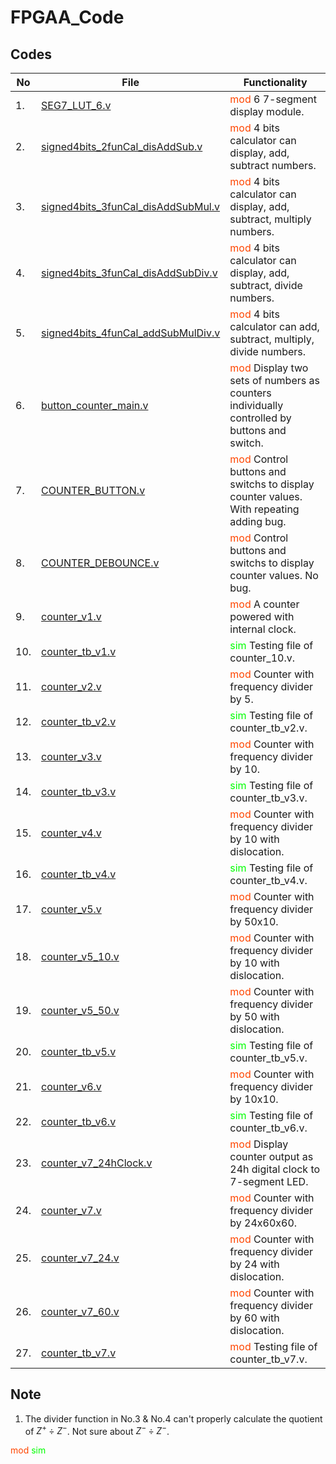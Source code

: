 # FPGAA_Code
 
## Codes

| No  | File                                                                                                                                  | Functionality                                                                                |
| --- | ------------------------------------------------------------------------------------------------------------------------------------- | -------------------------------------------------------------------------------------------- |
| 1.  | [SEG7_LUT_6.v](https://github.com/belongtothenight/FPGAA_Code/blob/main/src/SEG7_LUT_6.v)                                             | <span style="color:OrangeRed">mod</span> 6 7-segment display module.                                                            |
| 2.  | [signed4bits_2funCal_disAddSub.v](https://github.com/belongtothenight/FPGAA_Code/blob/main/src/signed4bits_2funCal_disAddSub.v)       | <span style="color:OrangeRed">mod</span> 4 bits calculator can display, add, subtract numbers.                                  |
| 3.  | [signed4bits_3funCal_disAddSubMul.v](https://github.com/belongtothenight/FPGAA_Code/blob/main/src/signed4bits_3funCal_disAddSubMul.v) | <span style="color:OrangeRed">mod</span> 4 bits calculator can display, add, subtract, multiply numbers.                        |
| 4.  | [signed4bits_3funCal_disAddSubDiv.v](https://github.com/belongtothenight/FPGAA_Code/blob/main/src/signed4bits_3funCal_disAddSubDiv.v) | <span style="color:OrangeRed">mod</span> 4 bits calculator can display, add, subtract, divide numbers.                          |
| 5.  | [signed4bits_4funCal_addSubMulDiv.v](https://github.com/belongtothenight/FPGAA_Code/blob/main/src/signed4bits_4funCal_addSubMulDiv.v) | <span style="color:OrangeRed">mod</span> 4 bits calculator can add, subtract, multiply, divide numbers.                         |
| 6.  | [button_counter_main.v](https://github.com/belongtothenight/FPGAA_Code/blob/main/src/button_counter_main.v)                           | <span style="color:OrangeRed">mod</span> Display two sets of numbers as counters individually controlled by buttons and switch. |
| 7.  | [COUNTER_BUTTON.v](https://github.com/belongtothenight/FPGAA_Code/blob/main/src/COUNTER_BUTTON.v)                                     | <span style="color:OrangeRed">mod</span> Control buttons and switchs to display counter values. With repeating adding bug.      |
| 8.  | [COUNTER_DEBOUNCE.v](https://github.com/belongtothenight/FPGAA_Code/blob/main/src/COUNTER_DEBOUNCE.v)                                 | <span style="color:OrangeRed">mod</span> Control buttons and switchs to display counter values. No bug.                         |
| 9.  | [counter_v1.v](https://github.com/belongtothenight/FPGAA_Code/blob/main/src/counter_v1.v)                                             | <span style="color:OrangeRed">mod</span> A counter powered with internal clock.                                                 |
| 10. | [counter_tb_v1.v](https://github.com/belongtothenight/FPGAA_Code/blob/main/src/counter_tb_v1.v)                                       | <span style="color:Lime">sim</span> Testing file of counter_10.v.                                                          |
| 11. | [counter_v2.v](https://github.com/belongtothenight/FPGAA_Code/blob/main/src/counter_v2.v)                                             | <span style="color:OrangeRed">mod</span> Counter with frequency divider by 5.                                                   |
| 12. | [counter_tb_v2.v](https://github.com/belongtothenight/FPGAA_Code/blob/main/src/counter_tb_v2.v)                                       | <span style="color:Lime">sim</span> Testing file of counter_tb_v2.v.                                                       |
| 13. | [counter_v3.v](https://github.com/belongtothenight/FPGAA_Code/blob/main/src/counter_v3.v)                                             | <span style="color:OrangeRed">mod</span> Counter with frequency divider by 10.                                                  |
| 14. | [counter_tb_v3.v](https://github.com/belongtothenight/FPGAA_Code/blob/main/src/counter_tb_v3.v)                                       | <span style="color:Lime">sim</span> Testing file of counter_tb_v3.v.                                                       |
| 15. | [counter_v4.v](https://github.com/belongtothenight/FPGAA_Code/blob/main/src/counter_v4.v)                                             | <span style="color:OrangeRed">mod</span> Counter with frequency divider by 10 with dislocation.                                 |
| 16. | [counter_tb_v4.v](https://github.com/belongtothenight/FPGAA_Code/blob/main/src/counter_tb_v4.v)                                       | <span style="color:Lime">sim</span> Testing file of counter_tb_v4.v.                                                       |
| 17. | [counter_v5.v](https://github.com/belongtothenight/FPGAA_Code/blob/main/src/counter_v5.v)                                             | <span style="color:OrangeRed">mod</span> Counter with frequency divider by 50x10.                                               |
| 18. | [counter_v5_10.v](https://github.com/belongtothenight/FPGAA_Code/blob/main/src/counter_v5_10.v)                                       | <span style="color:OrangeRed">mod</span> Counter with frequency divider by 10 with dislocation.                                 |
| 19. | [counter_v5_50.v](https://github.com/belongtothenight/FPGAA_Code/blob/main/src/counter_v5_50.v)                                       | <span style="color:OrangeRed">mod</span> Counter with frequency divider by 50 with dislocation.                                 |
| 20. | [counter_tb_v5.v](https://github.com/belongtothenight/FPGAA_Code/blob/main/src/counter_tb_v5.v)                                       | <span style="color:Lime">sim</span> Testing file of counter_tb_v5.v.                                                       |
| 21. | [counter_v6.v](https://github.com/belongtothenight/FPGAA_Code/blob/main/src/counter_v6.v)                                             | <span style="color:OrangeRed">mod</span> Counter with frequency divider by 10x10.                                               |
| 22. | [counter_tb_v6.v](https://github.com/belongtothenight/FPGAA_Code/blob/main/src/counter_tb_v6.v)                                       | <span style="color:Lime">sim</span> Testing file of counter_tb_v6.v.                                                       |
| 23. | [counter_v7_24hClock.v](https://github.com/belongtothenight/FPGAA_Code/blob/main/src/counter_v7_24hClock.v)                           | <span style="color:OrangeRed">mod</span> Display counter output as 24h digital clock to 7-segment LED.                          |
| 24. | [counter_v7.v](https://github.com/belongtothenight/FPGAA_Code/blob/main/src/counter_v7.v)                                             | <span style="color:OrangeRed">mod</span> Counter with frequency divider by 24x60x60.                                            |
| 25. | [counter_v7_24.v](https://github.com/belongtothenight/FPGAA_Code/blob/main/src/counter_v7_24.v)                                       | <span style="color:OrangeRed">mod</span> Counter with frequency divider by 24 with dislocation.                                 |
| 26. | [counter_v7_60.v](https://github.com/belongtothenight/FPGAA_Code/blob/main/src/counter_v7_60.v)                                       | <span style="color:OrangeRed">mod</span> Counter with frequency divider by 60 with dislocation.                                 |
| 27. | [counter_tb_v7.v](https://github.com/belongtothenight/FPGAA_Code/blob/main/src/counter_tb_v7.v)                                       | <span style="color:OrangeRed">mod</span> Testing file of counter_tb_v7.v.                                                       |

## Note

1. The divider function in No.3 & No.4 can't properly calculate the quotient of $Z^+\div Z^-$. Not sure about $Z^-\div Z^-$.

<span style="color:OrangeRed">mod</span>
<span style="color:Lime">sim</span>
